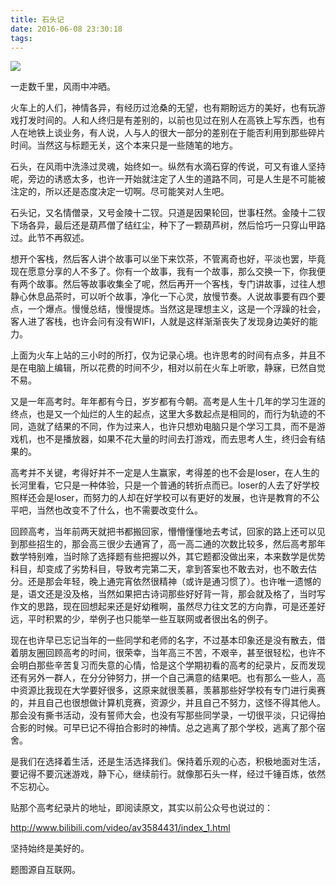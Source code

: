 ```yaml
---
title: 石头记
date: 2016-06-08 23:30:18
tags:
---
```


![](https://dubuqingfeng.oss-cn-hongkong.aliyuncs.com/blog/life/201606-shitouji-01.png)

一走数千里，风雨中冲晒。

火车上的人们，神情各异，有经历过沧桑的无望，也有期盼远方的美好，也有玩游戏打发时间的。人和人终归是有差别的，以前也见过在别人在高铁上写东西，也有人在地铁上谈业务，有人说，人与人的很大一部分的差别在于能否利用到那些碎片时间。当然这与标题无关，这个本来只是一些随笔的地方。

石头，在风雨中洗涤过灵魂，始终如一。纵然有水滴石穿的传说，可又有谁人坚持呢，旁边的诱惑太多，也许一开始就注定了人生的道路不同，可是人生是不可能被注定的，所以还是态度决定一切啊。尽可能笑对人生吧。

石头记，又名情僧录，又号金陵十二钗。只道是因果轮回，世事枉然。金陵十二钗下场各异，最后还是葫芦僧了结红尘，种下了一颗葫芦树，然后恰巧一只穿山甲路过。此节不再叙述。

想开个客栈，然后客人讲个故事可以坐下来饮茶，不管离奇也好，平淡也罢，毕竟现在愿意分享的人不多了。你有一个故事，我有一个故事，那么交换一下，你我便有两个故事。然后等故事收集全了呢，然后再开一个客栈，专门讲故事，过往人想静心休息品茶时，可以听个故事，净化一下心灵，放慢节奏。人说故事要有四个要点，一个爆点。慢慢总结，慢慢提炼。当然这是理想主义，这是一个浮躁的社会，客人进了客栈，也许会问有没有WIFI，人就是这样渐渐丧失了发现身边美好的能力。

上面为火车上站的三小时的所打，仅为记录心境。也许思考的时间有点多，并且不是在电脑上编辑，所以花费的时间不少，相对以前在火车上听歌，静寐，已然自觉不易。

又是一年高考时。年年都有今日，岁岁都有今朝。高考是人生十几年的学习生涯的终点，也是又一个灿烂的人生的起点，这里大多数起点是相同的，而行为轨迹的不同，造就了结果的不同，作为过来人，也许只想劝电脑只是个学习工具，而不是游戏机，也不是播放器，如果不花大量的时间去打游戏，而去思考人生，终归会有结果的。

高考并不关键，考得好并不一定是人生赢家，考得差的也不会是loser，在人生的长河里看，它只是一种体验，只是一个普通的转折点而已。loser的人去了好学校照样还会是loser，而努力的人却在好学校可以有更好的发展，也许是教育的不公平吧，当然也改变不了什么，也不需要改变什么。

回顾高考，当年前两天就把书都搬回家，懵懵懂懂地去考试，回家的路上还可以见到那些招生的，那会高三很少去通宵了，高一高二通的次数比较多，然后高考那年数学特别难，当时除了选择题有些把握以外，其它题都没做出来，本来数学是优势科目，却变成了劣势科目，导致考完第二天，拿到答案也不敢去对，也不敢去估分。还是那会年轻，晚上通完宵依然很精神（或许是通习惯了）。也许唯一遗憾的是，语文还是没及格，当然如果把古诗词那些好好背一背，那会就及格了，当时写作文的思路，现在回想起来还是好幼稚啊，虽然尽力往文艺的方向靠，可是还差好远，平时积累的少，举例子也只能举一些互联网或者很出名的例子。

现在也许早已忘记当年的一些同学和老师的名字，不过基本印象还是没有散去，借着朋友圈回顾高考的时间，很荣幸，当年高三不苦，不艰辛，甚至很轻松，也许不会明白那些辛苦复习而失意的心情，恰是这个学期初看的高考的纪录片，反而发现还有另外一群人，在分分钟努力，拼一个自己满意的结果吧。也有那么一些人，高中资源比我现在大学要好很多，这原来就很羡慕，羡慕那些好学校有专门进行奥赛的，并且自己也很想做计算机竞赛，资源少，并且自己不努力，这怪不得其他人。那会没有撕书活动，没有誓师大会，也没有写那些同学录，一切很平淡，只记得拍合影的时候。可早已记不得拍合影时的神情。总之逃离了那个学校，逃离了那个宿舍。

是我们在选择着生活，还是生活选择我们。保持着乐观的心态，积极地面对生活，要记得不要沉迷游戏，静下心，继续前行。就像那石头一样，经过千锤百炼，依然不忘初心。

贴那个高考纪录片的地址，即阅读原文，其实以前公众号也说过的：

http://www.bilibili.com/video/av3584431/index_1.html

坚持始终是美好的。

题图源自互联网。